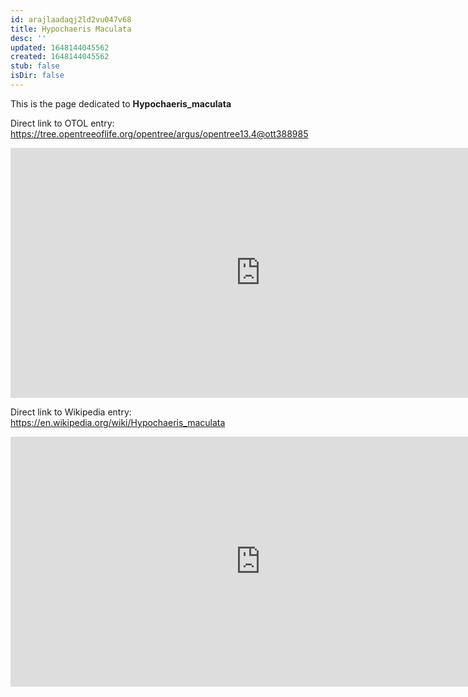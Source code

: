 ```yaml
---
id: arajlaadaqj2ld2vu047v68
title: Hypochaeris Maculata
desc: ''
updated: 1648144045562
created: 1648144045562
stub: false
isDir: false
---
```

This is the page dedicated to **Hypochaeris_maculata**


Direct link to OTOL entry: https://tree.opentreeoflife.org/opentree/argus/opentree13.4@ott388985



<html>
    <body>
    <iframe src="https://tree.opentreeoflife.org/opentree/argus/opentree13.4@ott388985"
    width="800" height="400" frameborder="0" allowfullscreen> </iframe>
    </body>
</html>
    


Direct link to Wikipedia entry: https://en.wikipedia.org/wiki/Hypochaeris_maculata



<html>
    <body>
    <iframe src="https://en.wikipedia.org/wiki/Hypochaeris_maculata"
    width="800" height="400" frameborder="0" allowfullscreen> </iframe>
    </body>
</html>
    
